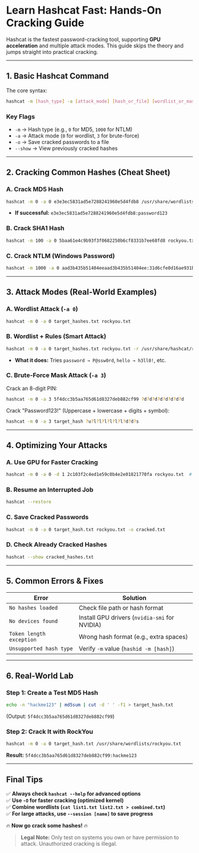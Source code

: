 # **Learn Hashcat Fast: Hands-On Cracking Guide**  

Hashcat is the fastest password-cracking tool, supporting **GPU acceleration** and multiple attack modes. This guide skips the theory and jumps straight into practical cracking.  

---

## **1. Basic Hashcat Command**  
The core syntax:  
```bash
hashcat -m [hash_type] -a [attack_mode] [hash_or_file] [wordlist_or_mask]
```  

### **Key Flags**  
- `-m` → Hash type (e.g., `0` for MD5, `1000` for NTLM)  
- `-a` → Attack mode (`0` for wordlist, `3` for brute-force)  
- `-o` → Save cracked passwords to a file  
- `--show` → View previously cracked hashes  

---

## **2. Cracking Common Hashes (Cheat Sheet)**  

### **A. Crack MD5 Hash**  
```bash
hashcat -m 0 -a 0 e3e3ec5831ad5e7288241960e5d4fdb8 /usr/share/wordlists/rockyou.txt
```  
- **If successful:** `e3e3ec5831ad5e7288241960e5d4fdb8:password123`  

### **B. Crack SHA1 Hash**  
```bash
hashcat -m 100 -a 0 5baa61e4c9b93f3f0682250b6cf8331b7ee68fd8 rockyou.txt
```  

### **C. Crack NTLM (Windows Password)**  
```bash
hashcat -m 1000 -a 0 aad3b435b51404eeaad3b435b51404ee:31d6cfe0d16ae931b73c59d7e0c089c0 rockyou.txt
```  

---

## **3. Attack Modes (Real-World Examples)**  

### **A. Wordlist Attack (`-a 0`)**  
```bash
hashcat -m 0 -a 0 target_hashes.txt rockyou.txt
```  

### **B. Wordlist + Rules (Smart Attack)**  
```bash
hashcat -m 0 -a 0 target_hashes.txt rockyou.txt -r /usr/share/hashcat/rules/best64.rule
```  
- **What it does:** Tries `password → P@ssw0rd`, `hello → h3ll0!`, etc.  

### **C. Brute-Force Mask Attack (`-a 3`)**  
Crack an 8-digit PIN:  
```bash
hashcat -m 0 -a 3 5f4dcc3b5aa765d61d8327deb882cf99 ?d?d?d?d?d?d?d?d
```  
Crack "Password123!" (Uppercase + lowercase + digits + symbol):  
```bash
hashcat -m 0 -a 3 target_hash ?u?l?l?l?l?l?l?d?d?s
```  

---

## **4. Optimizing Your Attacks**  

### **A. Use GPU for Faster Cracking**  
```bash
hashcat -m 0 -a 0 -d 1 2c103f2c4ed1e59c0b4e2e01821770fa rockyou.txt  # -d 1 = Use GPU #1
```  

### **B. Resume an Interrupted Job**  
```bash
hashcat --restore
```  

### **C. Save Cracked Passwords**  
```bash
hashcat -m 0 -a 0 target_hash.txt rockyou.txt -o cracked.txt
```  

### **D. Check Already Cracked Hashes**  
```bash
hashcat --show cracked_hashes.txt
```  

---

## **5. Common Errors & Fixes**  

| Error | Solution |
|-------|----------|
| `No hashes loaded` | Check file path or hash format |
| `No devices found` | Install GPU drivers (`nvidia-smi` for NVIDIA) |
| `Token length exception` | Wrong hash format (e.g., extra spaces) |
| `Unsupported hash type` | Verify `-m` value (`hashid -m [hash]`) |

---

## **6. Real-World Lab**  

### **Step 1: Create a Test MD5 Hash**  
```bash
echo -n "hackme123" | md5sum | cut -d ' ' -f1 > target_hash.txt
```  
(Output: `5f4dcc3b5aa765d61d8327deb882cf99`)  

### **Step 2: Crack It with RockYou**  
```bash
hashcat -m 0 -a 0 target_hash.txt /usr/share/wordlists/rockyou.txt
```  
**Result:** `5f4dcc3b5aa765d61d8327deb882cf99:hackme123`  

---

## **Final Tips**  
✅ **Always check `hashcat --help` for advanced options**  
✅ **Use `-O` for faster cracking (optimized kernel)**  
✅ **Combine wordlists (`cat list1.txt list2.txt > combined.txt`)**  
✅ **For large attacks, use `--session [name]` to save progress**  

🔥 **Now go crack some hashes!** 🔥  

> **Legal Note:** Only test on systems you own or have permission to attack. Unauthorized cracking is illegal.
